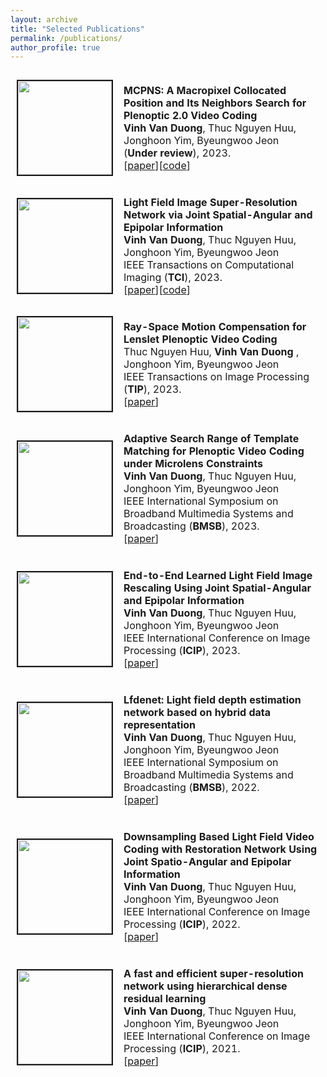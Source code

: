 ```yaml
---
layout: archive
title: "Selected Publications"
permalink: /publications/
author_profile: true
---
```


<table style="border: 1px solid transparent">
  <tr style="border: 1px solid transparent">
			<td style="border: 1px solid transparent" height="112" width='150' align="left"><img border="2" src="https://vinh-duong.github.io/duongvinh.github.io/images/MCPNS_fastME.png" width="150">
</td>
			<td height="112" style="border: 1px solid transparent">
			  <p style="text-indent: 0em">
				<b>MCPNS: A Macropixel Collocated Position and Its Neighbors Search for Plenoptic 2.0 Video Coding</b><br>
				<b>Vinh Van Duong</b>, Thuc Nguyen Huu, Jonghoon Yim, Byeungwoo Jeon <br>
				(<b>Under review</b>), 2023.<br>
				[<a href="https://arxiv.org/abs/2310.08006">paper</a>][<a href="https://github.com/duongvinh/MCPNS">code</a>]
			  </p>
		  </td>
		</tr>
		<tr style="border: 1px solid transparent">
			<td style="border: 1px solid transparent" height="112" width='150' align="left"><img border="2" src="https://vinh-duong.github.io/duongvinh.github.io/images/HLFSR.png" width="150"></td>
			<td height="112" style="border: 1px solid transparent">
			  <p style="text-indent: 0em">
				<b>Light Field Image Super-Resolution Network via Joint Spatial-Angular and Epipolar Information</b><br>
				<b>Vinh Van Duong</b>, Thuc Nguyen Huu, Jonghoon Yim, Byeungwoo Jeon <br>
				IEEE Transactions on Computational Imaging (<b>TCI</b>), 2023.<br>
				[<a href="https://ieeexplore.ieee.org/abstract/document/10081009">paper</a>][<a href="https://github.com/duongvinh/HLFSR-SSR">code</a>]
			  </p>
		  </td>
		</tr>
		<tr style="border: 1px solid transparent">
			<td style="border: 1px solid transparent" height="112" width='150' align="left"><img border="2" src="https://vinh-duong.github.io/duongvinh.github.io/images/TIP_2023.PNG" width="150"></td>
			<td height="112" style="border: 1px solid transparent">
			  <p style="text-indent: 0em">
				<b>Ray-Space Motion Compensation for Lenslet Plenoptic Video Coding</b><br>
				Thuc Nguyen Huu,  <b>Vinh Van Duong </b>, Jonghoon Yim, Byeungwoo Jeon <br>
				IEEE Transactions on Image Processing (<b>TIP</b>), 2023.<br>
				[<a href="https://ieeexplore.ieee.org/abstract/document/10044591">paper</a>]
			  </p>
		  </td>
		</tr>
		<tr style="border: 1px solid transparent">
			  <td style="border: 1px solid transparent" height="112" width='150' align="left"><img border="2" src="https://vinh-duong.github.io/duongvinh.github.io/images/bmsb_2023-2.png" width="150"></td>
			  <td height="112" style="border: 1px solid transparent">
				<p style="text-indent: 0em">
					 <b>Adaptive Search Range of Template Matching for Plenoptic Video Coding under Microlens Constraints</b> <br>
					 <b>Vinh Van Duong</b>, Thuc Nguyen Huu, Jonghoon Yim, Byeungwoo Jeon <br>
					 IEEE International Symposium on Broadband Multimedia Systems and Broadcasting (<b>BMSB</b>), 2023.<br>
				         [<a href="https://ieeexplore.ieee.org/abstract/document/10211226/">paper</a>]
				</p>
			</td>
		</tr>
		<tr style="border: 1px solid transparent">
			  <td style="border: 1px solid transparent" height="112" width='150' align="left"><img border="2" src="https://vinh-duong.github.io/duongvinh.github.io/images/ICIP_2023.png" width="150"></td>
			  <td height="112" style="border: 1px solid transparent">
				<p style="text-indent: 0em">
					<b>End-to-End Learned Light Field Image Rescaling Using Joint Spatial-Angular and Epipolar Information</b> <br>
					<b>Vinh Van Duong</b>, Thuc Nguyen Huu, Jonghoon Yim, Byeungwoo Jeon <br>
					IEEE International Conference on Image Processing (<b>ICIP</b>), 2023.<br>
					[<a href="https://ieeexplore.ieee.org/abstract/document/10222394/">paper</a>]
				</p>
			</td>
		</tr>
		<tr style="border: 1px solid transparent">
			  <td style="border: 1px solid transparent" height="112" width='150' align="left"><img border="2" src="https://vinh-duong.github.io/duongvinh.github.io/images/bmsb_2022.PNG" width="150"></td>
			  <td height="112" style="border: 1px solid transparent">
				<p style="text-indent: 0em">
					<b>Lfdenet: Light field depth estimation network based on hybrid data representation</b> <br>
					 <b>Vinh Van Duong</b>, Thuc Nguyen Huu, Jonghoon Yim, Byeungwoo Jeon <br>
					IEEE International Symposium on Broadband Multimedia Systems and Broadcasting (<b>BMSB</b>), 2022.<br>
					[<a href="https://ieeexplore.ieee.org/abstract/document/9828626">paper</a>]
				</p>
			</td>
		</tr>
		<tr style="border: 1px solid transparent">
			  <td style="border: 1px solid transparent" height="112" width='150' align="left"><img border="2" src="https://vinh-duong.github.io/duongvinh.github.io/images/ICIP_2022.PNG" width="150"></td>
			  <td height="112" style="border: 1px solid transparent">
				<p style="text-indent: 0em">
					<b>Downsampling Based Light Field Video Coding with Restoration Network Using Joint Spatio-Angular and Epipolar Information</b> <br>
					<b>Vinh Van Duong</b>, Thuc Nguyen Huu, Jonghoon Yim, Byeungwoo Jeon <br>
					IEEE International Conference on Image Processing (<b>ICIP</b>), 2022.<br>
					[<a href="https://ieeexplore.ieee.org/abstract/document/9897948/">paper</a>]
				</p>
			</td>
		</tr>
		<tr style="border: 1px solid transparent">
			  <td style="border: 1px solid transparent" height="112" width='150' align="left"><img border="2" src="https://vinh-duong.github.io/duongvinh.github.io/images/ICIP_2021.PNG" width="150"></td>
			  <td height="112" style="border: 1px solid transparent">
				<p style="text-indent: 0em">
					<b>A fast and efficient super-resolution network using hierarchical dense residual learning</b> <br>
					 <b>Vinh Van Duong</b>, Thuc Nguyen Huu, Jonghoon Yim, Byeungwoo Jeon <br>
					IEEE International Conference on Image Processing (<b>ICIP</b>), 2021.<br>
					[<a href="https://ieeexplore.ieee.org/abstract/document/9506786/">paper</a>]
				</p>
			</td>
		</tr>
		
		
</table>


